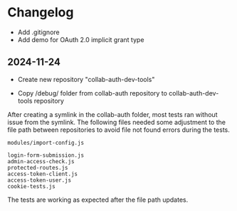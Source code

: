 # Changelog

- Add .gitignore
- Add demo for OAuth 2.0 implicit grant type

## 2024-11-24

- Create new repository "collab-auth-dev-tools"

- Copy /debug/ folder from collab-auth repository to collab-auth-dev-tools repository

After creating a symlink in the collab-auth folder, most tests ran without issue from the symlink.
The following files needed some adjustment to the file path between repositories 
to avoid file not found errors during the tests.

```
modules/import-config.js

login-form-submission.js
admin-access-check.js
protected-routes.js
access-token-client.js
access-token-user.js
cookie-tests.js
```
The tests are working as expected after the file path updates.
